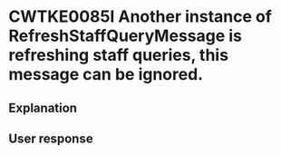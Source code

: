 # CWTKE0085I Another instance of RefreshStaffQueryMessage is refreshing staff queries, this message can be ignored.

## Explanation

## User response